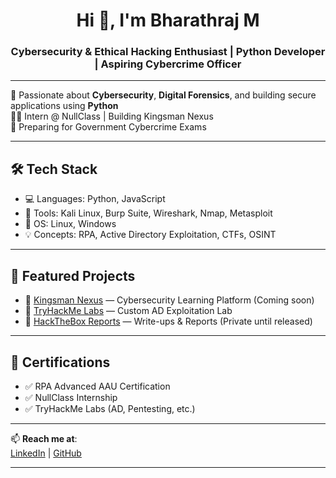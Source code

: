 <h1 align="center">Hi 👋, I'm Bharathraj M</h1>
<h3 align="center">Cybersecurity & Ethical Hacking Enthusiast | Python Developer | Aspiring Cybercrime Officer</h3>

---

🔐 Passionate about **Cybersecurity**, **Digital Forensics**, and building secure applications using **Python**  
👨‍💻 Intern @ NullClass | Building Kingsman Nexus  
🎯 Preparing for Government Cybercrime Exams

---

## 🛠️ Tech Stack
- 💻 Languages: Python, JavaScript
- 🧰 Tools: Kali Linux, Burp Suite, Wireshark, Nmap, Metasploit
- 🐧 OS: Linux, Windows
- 💡 Concepts: RPA, Active Directory Exploitation, CTFs, OSINT

---

## 📂 Featured Projects
- 🔹 [Kingsman Nexus](#) — Cybersecurity Learning Platform (Coming soon)
- 🔹 [TryHackMe Labs](#) — Custom AD Exploitation Lab
- 🔹 [HackTheBox Reports](#) — Write-ups & Reports (Private until released)

---

## 📜 Certifications
- ✅ RPA Advanced AAU Certification  
- ✅ NullClass Internship  
- ✅ TryHackMe Labs (AD, Pentesting, etc.)

---

📫 **Reach me at**:  
[LinkedIn](https://linkedin.com/in/bharathraj-m-34a867245) | [GitHub](https://github.com/Bharathraj721)

---

